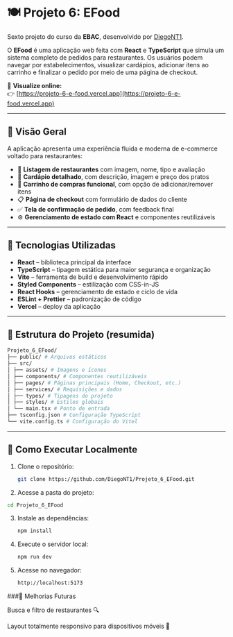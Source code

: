 # 🍽️ Projeto 6: EFood

Sexto projeto do curso da **EBAC**, desenvolvido por [DiegoNT1](https://github.com/DiegoNT1).

O **EFood** é uma aplicação web feita com **React** e **TypeScript** que simula um sistema completo de pedidos para restaurantes. Os usuários podem navegar por estabelecimentos, visualizar cardápios, adicionar itens ao carrinho e finalizar o pedido por meio de uma página de checkout.

🔗 **Visualize online:**  
👉 [https://projeto-6-e-food.vercel.app](https://projeto-6-e-food.vercel.app)

---

## 🧾 Visão Geral

A aplicação apresenta uma experiência fluida e moderna de e-commerce voltado para restaurantes:

- 🏪 **Listagem de restaurantes** com imagem, nome, tipo e avaliação  
- 🍝 **Cardápio detalhado**, com descrição, imagem e preço dos pratos  
- 🛒 **Carrinho de compras funcional**, com opção de adicionar/remover itens  
- 📋 **Página de checkout** com formulário de dados do cliente  
- ✅ **Tela de confirmação de pedido**, com feedback final
- ⚙️ **Gerenciamento de estado com React** e componentes reutilizáveis

---

## 🚀 Tecnologias Utilizadas

- **React** – biblioteca principal da interface  
- **TypeScript** – tipagem estática para maior segurança e organização  
- **Vite** – ferramenta de build e desenvolvimento rápido  
- **Styled Components** – estilização com CSS-in-JS  
- **React Hooks** – gerenciamento de estado e ciclo de vida  
- **ESLint + Prettier** – padronização de código  
- **Vercel** – deploy da aplicação

---

## 📁 Estrutura do Projeto (resumida)



```bash
Projeto_6_EFood/
├── public/ # Arquivos estáticos
├── src/
│ ├── assets/ # Imagens e ícones
│ ├── components/ # Componentes reutilizáveis
│ ├── pages/ # Páginas principais (Home, Checkout, etc.)
│ ├── services/ # Requisições e dados
│ ├── types/ # Tipagens do projeto
│ ├── styles/ # Estilos globais
│ └── main.tsx # Ponto de entrada
├── tsconfig.json # Configuração TypeScript
└── vite.config.ts # Configuração do Vitel
```


---

## 🧪 Como Executar Localmente

1. Clone o repositório:
   ```bash
   git clone https://github.com/DiegoNT1/Projeto_6_EFood.git
   ```
2. Acesse a pasta do projeto:
  ```bash
  cd Projeto_6_EFood
```
3. Instale as dependências:
   ```bash
   npm install
   ```
4. Execute o servidor local:
   ```bash
   npm run dev
   ```
5. Acesse no navegador:
   ```bash
   http://localhost:5173
   ```

###🔮 Melhorias Futuras

Busca e filtro de restaurantes 🔍

Layout totalmente responsivo para dispositivos móveis 📱

